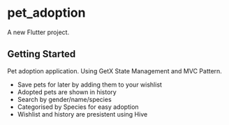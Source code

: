 # pet_adoption

A new Flutter project.

## Getting Started

Pet adoption application.
Using GetX State Management and MVC Pattern.

- Save pets for later by adding them to your wishlist
- Adopted pets are shown in history
- Search by gender/name/species
- Categorised by Species for easy adoption
- Wishlist and history are presistent using Hive
